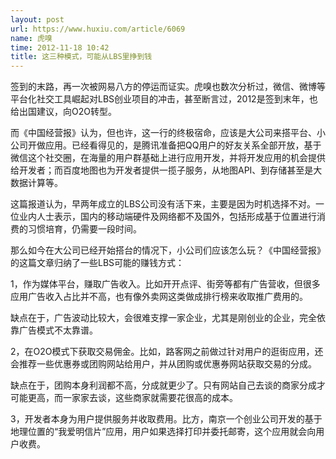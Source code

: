 ```yaml
---
layout: post
url: https://www.huxiu.com/article/6069
name: 虎嗅
time: 2012-11-18 10:42
title: 这三种模式，可能从LBS里挣到钱
---
```

签到的末路，再一次被网易八方的停运而证实。虎嗅也数次分析过，微信、微博等平台化社交工具崛起对LBS创业项目的冲击，甚至断言过，2012是签到末年，也给出国建议，向O2O转型。

而《中国经营报》认为，但也许，这一行的终极宿命，应该是大公司来搭平台、小公司开做应用。已经看得见的，是腾讯准备把QQ用户的好友关系全部开放，基于微信这个社交圈，在海量的用户群基础上进行应用开发，并将开发应用的机会提供给开发者；而百度地图也为开发者提供一揽子服务，从地图API、到存储甚至是大数据计算等。

这篇报道认为，早两年成立的LBS公司没有活下来，主要是因为时机选择不对。一位业内人士表示，国内的移动端硬件及网络都不及国外，包括形成基于位置进行消费的习惯培育，仍需要一段时间。

那么如今在大公司已经开始搭台的情况下，小公司们应该怎么玩？《中国经营报》的这篇文章归纳了一些LBS可能的赚钱方式：

1，作为媒体平台，赚取广告收入。比如开开点评、街旁等都有广告营收，但很多应用广告收入占比并不高，也有像外卖网这类做成排行榜来收取推广费用的。

缺点在于，广告波动比较大，会很难支撑一家企业，尤其是刚创业的企业，完全依靠广告模式不太靠谱。

2，在O2O模式下获取交易佣金。比如，路客网之前做过针对用户的逛街应用，还会推荐一些优惠券或团购网站给用户，并从团购或优惠券网站获取交易的分成。

缺点在于，团购本身利润都不高，分成就更少了。只有网站自己去谈的商家分成才可能更高，而一家家去谈，这些商家就需要花很高的成本。

3，开发者本身为用户提供服务并收取费用。比方，南京一个创业公司开发的基于地理位置的“我爱明信片”应用，用户如果选择打印并委托邮寄，这个应用就会向用户收费。

